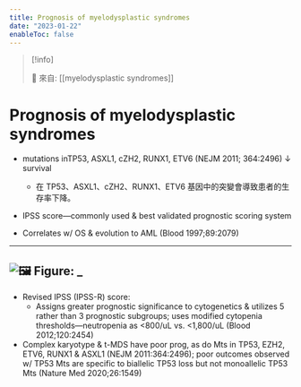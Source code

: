 ```yaml
---
title: Prognosis of myelodysplastic syndromes
date: "2023-01-22"
enableToc: false
---
```


> [!info]
>
> 🌱 來自: [[myelodysplastic syndromes]]

# Prognosis of myelodysplastic syndromes

- mutations inTP53, ASXL1, cZH2, RUNX1, ETV6 (NEJM 2011; 364:2496) ↓ survival

  - 在 TP53、ASXL1、cZH2、RUNX1、ETV6 基因中的突變會導致患者的生存率下降。

- IPSS score—commonly used & best validated prognostic scoring system
- Correlates w/ OS & evolution to AML (Blood 1997;89:2079)

---
![🖼️ Figure: _](https://i.imgur.com/KyAgcG5.png)
---

- Revised IPSS (IPSS-R) score:
  - Assigns greater prognostic significance to cytogenetics & utilizes 5 rather than 3 prognostic subgroups; uses modified cytopenia thresholds—neutropenia as <800/uL vs. <1,800/uL (Blood 2012;120:2454)
- Complex karyotype & t-MDS have poor prog, as do Mts in TP53, EZH2, ETV6, RUNX1 & ASXL1 (NEJM 2011:364:2496); poor outcomes observed w/ TP53 Mts are specific to biallelic TP53 loss but not monoallelic TP53 Mts (Nature Med 2020;26:1549)
